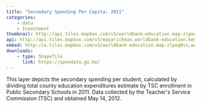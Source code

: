 ```yaml
---
title: "Secondary Spending Per Capita: 2011"
categories: 
    - data
    - Investment
thumbnail: http://api.tiles.mapbox.com/v3/worldbank-education.map-zlpoq0vs,worldbank-education.kenya_sec_spend/7/77/63.png128
api: http://api.tiles.mapbox.com/v3/mayarichman.worldbank-education.kenya_sec_spend.jsonp
embed: http://a.tiles.mapbox.com/v3/worldbank-education.map-zlpoq0vs,worldbank-education.kenya_sec_spend.html#6/-0.1318/37.0899
downloads:
    - type: Shapefile
      link: https://opendata.go.ke/
---
```

<p>This layer depicts the secondary spending per student, calculated by dividing total county education expenditures estimate by TSC enrollment in Public Secondary Schools in 2011. Data collected by the Teacher's Service Commission (TSC) and obtained May 14, 2012.</p>